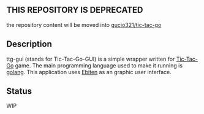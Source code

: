## THIS REPOSITORY IS DEPRECATED

the repository content will be moved into [gucio321/tic-tac-go](https://github.com/gucio321/tic-tac-go)
## Description

ttg-gui (stands for Tic-Tac-Go-GUI) is a simple wrapper
written for [Tic-Tac-Go](https://github.com/gucio321/tic-tac-go)
game. The main programming language used to make it running
is [golang](https://golang.org). This application uses
[Ebiten](https://github.com/hajimehoshi/ebiten) as an graphic
user interface.

## Status

WIP
